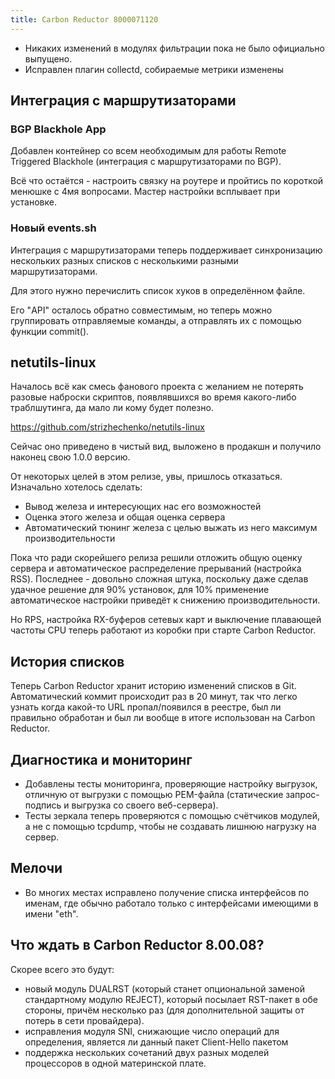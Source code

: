 ```yaml
---
title: Carbon Reductor 8000071120
---
```


- Никаких изменений в модулях фильтрации пока не было официально выпущено.
- Исправлен плагин collectd, собираемые метрики изменены

## Интеграция с маршрутизаторами

### BGP Blackhole App

Добавлен контейнер со всем необходимым для работы Remote Triggered Blackhole (интеграция с маршрутизаторами по BGP).

Всё что остаётся - настроить связку на роутере и пройтись по короткой менюшке с 4мя вопросами. Мастер настройки всплывает при установке.

### Новый events.sh

Интеграция с маршрутизаторами теперь поддерживает синхронизацию нескольких разных списков с несколькими разными маршрутизаторами.

Для этого нужно перечислить список хуков в определённом файле.

Его "API" осталось обратно совместимым, но теперь можно группировать отправляемые команды, а отправлять их с помощью функции commit().

## netutils-linux

Началось всё как смесь фанового проекта с желанием не потерять разовые наброски скриптов, появлявшихся во время какого-либо траблшутинга, да мало ли кому будет полезно.

https://github.com/strizhechenko/netutils-linux

Сейчас оно приведено в чистый вид, выложено в продакшн и получило наконец свою 1.0.0 версию.

От некоторых целей в этом релизе, увы, пришлось отказаться. Изначально хотелось сделать:

- Вывод железа и интересующих нас его возможностей
- Оценка этого железа и общая оценка сервера
- Автоматический тюнинг железа с целью выжать из него максимум производительности

Пока что ради скорейшего релиза решили отложить общую оценку сервера и автоматическое распределение прерываний (настройка RSS). Последнее - довольно сложная штука, поскольку даже сделав удачное решение для 90% установок, для 10% применение автоматическое настройки приведёт к снижению производительности.

Но RPS, настройка RX-буферов сетевых карт и выключение плавающей частоты CPU теперь работают из коробки при старте Carbon Reductor.

## История списков

Теперь Carbon Reductor хранит историю изменений списков в Git. Автоматический коммит происходит раз в 20 минут, так что легко узнать когда какой-то URL пропал/появился в реестре, был ли правильно обработан и был ли вообще в итоге использован на Carbon Reductor.

## Диагностика и мониторинг

- Добавлены тесты мониторинга, проверяющие настройку выгрузок, отличную от выгрузки с помощью PEM-файла (статические запрос-подпись и выгрузка со своего веб-сервера).
- Тесты зеркала теперь проверяются с помощью счётчиков модулей, а не с помощью tcpdump, чтобы не создавать лишнюю нагрузку на сервер.

## Мелочи

- Во многих местах исправлено получение списка интерфейсов по именам, где обычно работало только с интерфейсами имеющими в имени "eth".

## Что ждать в Carbon Reductor 8.00.08?

Скорее всего это будут:

- новый модуль DUALRST (который станет опциональной заменой стандартному модулю REJECT), который посылает RST-пакет в обе стороны, причём несколько раз (для дополнительной защиты от потерь в сети провайдера).
- исправления модуля SNI, снижающие число операций для определения, является ли данный пакет Client-Hello пакетом
- поддержка нескольких сочетаний двух разных моделей процессоров в одной материнской плате.
